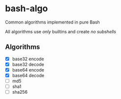 # bash-algo

Common algorithms implemented in pure Bash

All algorithms use _only_ builtins and create _no subshells_

## Algorithms

- [x] base32 encode
- [x] base32 decode
- [x] base64 encode
- [x] base64 decode
- [ ] md5
- [ ] sha1
- [ ] sha256

